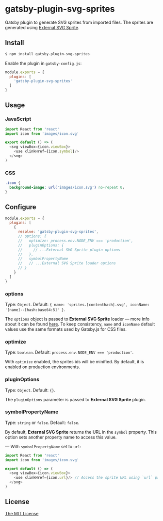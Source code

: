 # gatsby-plugin-svg-sprites

Gatsby plugin to generate SVG sprites from imported files. The sprites are
generated using [External SVG Sprite][1].

## Install

```sh
$ npm install gatsby-plugin-svg-sprites
```

Enable the plugin in `gatsby-config.js`:

```js
module.exports = {
  plugins: [
    'gatsby-plugin-svg-sprites'
  ]
}
```

## Usage

### JavaScript

```js
import React from 'react'
import icon from 'images/icon.svg'

export default () => (
  <svg viewBox={icon.viewBox}>
    <use xlinkHref={icon.symbol}/>
  </svg>
)
```

### CSS

```css
.icon {
  background-image: url('images/icon.svg') no-repeat 0;
}
```

## Configure

```js
module.exports = {
  plugins: [
    {
      resolve: 'gatsby-plugin-svg-sprites',
      // options: {
      //   optimize: process.env.NODE_ENV === 'production',
      //   pluginOptions: {
      //     // ...External SVG Sprite plugin options
      //   },
      //   symbolPropertyName
      //   // ...External SVG Sprite loader options
      // }
    }
  ]
}
```

### options

Type: `Object`.
Default:
`{ name: 'sprites.[contenthash].svg', iconName: '[name]--[hash:base64:5]' }`.

The `options` object is passed to __External SVG Sprite__ loader — more info
about it can be found [here][2]. To keep consistency, `name` and `iconName`
default values use the same formats used by Gatsby.js for CSS files.

### optimize

Type: `boolean`. Default: `process.env.NODE_ENV === 'production'`.

With `optimize` enabled, the sprites ids will be minified. By default, it is
enabled on production environments.

### pluginOptions

Type: `Object`. Default: `{}`.

The `pluginOptions` parameter is passed to __External SVG Sprite__ plugin.

### symbolPropertyName

Type: `string` or `false`. Default: `false`.

By default, __External SVG Sprite__ returns the URL in the `symbol` property.
This option sets another property name to access this value.

— With `symbolPropertyName` set to `url`:

```js
import React from 'react'
import icon from 'images/icon.svg'

export default () => (
  <svg viewBox={icon.viewBox}>
    <use xlinkHref={icon.url}/> // Access the sprite URL using `url` property
  </svg>
)
```

## License

[The MIT License][license]

[1]: https://github.com/bensampaio/external-svg-sprite-loader
[2]: https://github.com/bensampaio/external-svg-sprite-loader#options
[license]: ./LICENSE
